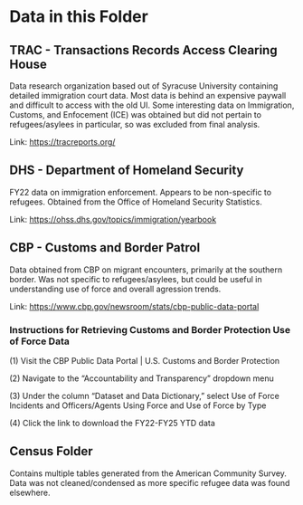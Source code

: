 # Data in this Folder

## TRAC - Transactions Records Access Clearing House

Data research organization based out of Syracuse University containing detailed immigration court data. Most data is behind an expensive paywall and difficult to access with the old UI. Some interesting data on Immigration, Customs, and Enfocement (ICE) was obtained but did not pertain to refugees/asylees in particular, so was excluded from final analysis.

Link: https://tracreports.org/

## DHS - Department of Homeland Security

FY22 data on immigration enforcement. Appears to be non-specific to refugees. Obtained from the Office of Homeland Security Statistics. 

Link: https://ohss.dhs.gov/topics/immigration/yearbook

## CBP - Customs and Border Patrol

Data obtained from CBP on migrant encounters, primarily at the southern border. Was not specific to refugees/asylees, but could be useful in understanding use of force and overall agression trends.

Link: https://www.cbp.gov/newsroom/stats/cbp-public-data-portal

### Instructions for Retrieving Customs and Border Protection Use of Force Data 

(1) Visit the CBP Public Data Portal | U.S. Customs and Border Protection

(2) Navigate to the “Accountability and Transparency” dropdown menu

(3) Under the column “Dataset and Data Dictionary,” select Use of Force Incidents and Officers/Agents Using Force and Use of Force by Type

(4) Click the link to download the FY22-FY25 YTD data

## Census Folder

Contains multiple tables generated from the American Community Survey. Data was not cleaned/condensed as more specific refugee data was found elsewhere.
